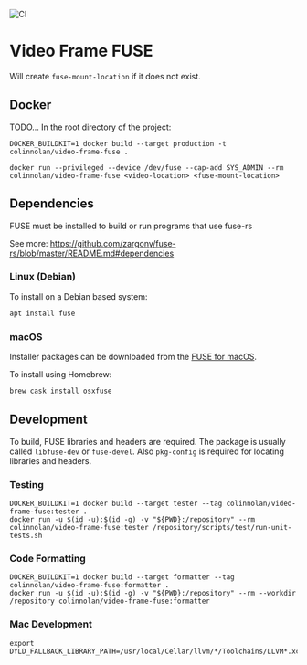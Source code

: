 ![CI](https://github.com/colin-nolan/video-frame-fuse/workflows/CI/badge.svg)

# Video Frame FUSE

Will create `fuse-mount-location` if it does not exist.


## Docker
TODO...
In the root directory of the project:
```
DOCKER_BUILDKIT=1 docker build --target production -t colinnolan/video-frame-fuse .
```

```
docker run --privileged --device /dev/fuse --cap-add SYS_ADMIN --rm colinnolan/video-frame-fuse <video-location> <fuse-mount-location>
``` 


## Dependencies
FUSE must be installed to build or run programs that use fuse-rs

See more:
https://github.com/zargony/fuse-rs/blob/master/README.md#dependencies

### Linux (Debian)
To install on a Debian based system:
```sh 
apt install fuse
```

### macOS
Installer packages can be downloaded from the [FUSE for macOS](https://osxfuse.github.io/).

To install using Homebrew:
```sh
brew cask install osxfuse
```


## Development
To build, FUSE libraries and headers are required. The package is usually called `libfuse-dev` or `fuse-devel`. 
Also `pkg-config` is required for locating libraries and headers.

### Testing
```
DOCKER_BUILDKIT=1 docker build --target tester --tag colinnolan/video-frame-fuse:tester .
docker run -u $(id -u):$(id -g) -v "${PWD}:/repository" --rm colinnolan/video-frame-fuse:tester /repository/scripts/test/run-unit-tests.sh
```

### Code Formatting
```
DOCKER_BUILDKIT=1 docker build --target formatter --tag colinnolan/video-frame-fuse:formatter .
docker run -u $(id -u):$(id -g) -v "${PWD}:/repository" --rm --workdir /repository colinnolan/video-frame-fuse:formatter
```

### Mac Development
```
export DYLD_FALLBACK_LIBRARY_PATH=/usr/local/Cellar/llvm/*/Toolchains/LLVM*.xctoolchain/usr/lib
```

